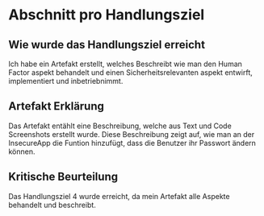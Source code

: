 # Abschnitt pro Handlungsziel
## Wie wurde das Handlungsziel erreicht
Ich habe ein Artefakt erstellt, welches Beschreibt wie man den Human Factor aspekt behandelt und einen Sicherheitsrelevanten aspekt entwirft, implementiert und inbetriebnimmt.
## Artefakt Erklärung
Das Artefakt entählt eine Beschreibung, welche aus Text und Code Screenshots erstellt wurde. Diese Beschreibung zeigt auf, wie man an der InsecureApp die Funtion hinzufügt, dass die Benutzer ihr Passwort ändern können.
## Kritische Beurteilung
Das Handlungsziel 4 wurde erreicht, da mein Artefakt alle Aspekte behandelt und beschreibt.
